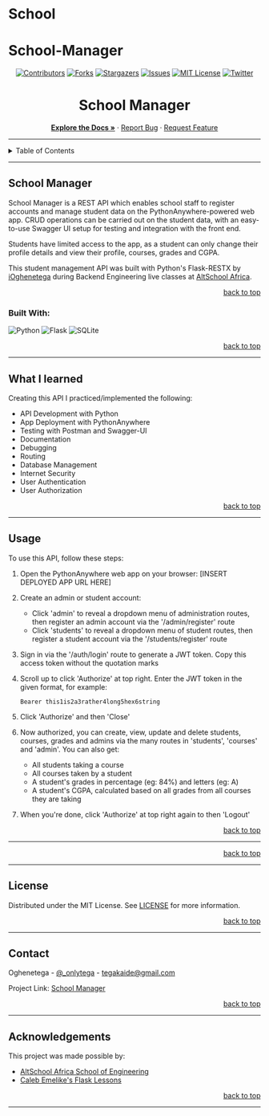# School

# School-Manager

<a name="readme-top"></a>

<!-- Project Shields -->
<div align="center">

  [![Contributors][contributors-shield]][contributors-url]
  [![Forks][forks-shield]][forks-url]
  [![Stargazers][stars-shield]][stars-url]
  [![Issues][issues-shield]][issues-url]
  [![MIT License][license-shield]][license-url]
  [![Twitter][twitter-shield]][twitter-url]
</div>

<!-- Project Name -->
<div align="center">
  <h1>School Manager</h1>
</div>

<div>
  <p align="center">
    <a href="https://github.com/iOghenetega/School-Manager#readme"><strong>Explore the Docs »</strong></a>
    ·
    <a href="https://github.com/iOghenetega/School-Manager/issues">Report Bug</a>
    ·
    <a href="https://github.com/iOghenetega/School-Manager/issues">Request Feature</a>
  </p>
</div>

---

<!-- Table of Contents -->
<details>
  <summary>Table of Contents</summary>
  <ol>
    <li>
      <a href="#about-School-Manager">About Ze School</a>
      <ul>
        <li><a href="#built-with">Built With</a></li>
      </ul>
    </li>
    <li><a href="#lessons-learned">Lessons Learned</a></li>
    <li><a href="#usage">Usage</a></li>    
    <li><a href="#sample">Sample</a></li>
    <li><a href="#license">License</a></li>
    <li><a href="#contact">Contact</a></li>
    <li><a href="#acknowledgements">Acknowledgements</a></li>
  </ol>
  <p align="right"><a href="#readme-top">back to top</a></p>
</details>

---

<!-- About the Project -->
## School Manager

School Manager is a REST API which enables school staff to register accounts and manage student data on the PythonAnywhere-powered web app. CRUD operations can be carried out on the student data, with an easy-to-use Swagger UI setup for testing and integration with the front end.

Students have limited access to the app, as a student can only change their profile details and view their profile, courses, grades and CGPA.

This student management API was built with Python's Flask-RESTX by <a href="https://github.com/iOghenetega/School-Manager">iOghenetega</a> during Backend Engineering live classes at <a href="https://altschoolafrica.com/schools/engineering">AltSchool Africa</a>.

<p align="right"><a href="#readme-top">back to top</a></p>

### Built With:

![Python][python]
![Flask][flask]
![SQLite][sqlite]

<p align="right"><a href="#readme-top">back to top</a></p>

---
<!-- Lessons from the Project -->
## What I learned

Creating this API I practiced/implemented the following:
* API Development with Python
* App Deployment with PythonAnywhere
* Testing with Postman and Swagger-UI
* Documentation
* Debugging
* Routing
* Database Management
* Internet Security
* User Authentication
* User Authorization

<p align="right"><a href="#readme-top">back to top</a></p>

---

<!-- GETTING STARTED -->
## Usage

To use this API, follow these steps:

1. Open the PythonAnywhere web app on your browser: [INSERT DEPLOYED APP URL HERE]

2. Create an admin or student account:
    - Click 'admin' to reveal a dropdown menu of administration routes, then register an admin account via the '/admin/register' route
    - Click 'students' to reveal a dropdown menu of student routes, then register a student account via the '/students/register' route

3. Sign in via the '/auth/login' route to generate a JWT token. Copy this access token without the quotation marks

4. Scroll up to click 'Authorize' at top right. Enter the JWT token in the given format, for example:
   ```
   Bearer this1is2a3rather4long5hex6string
   ```

5. Click 'Authorize' and then 'Close'

6. Now authorized, you can create, view, update and delete students, courses, grades and admins via the many routes in 'students', 'courses' and 'admin'. You can also get:
    - All students taking a course
    - All courses taken by a student
    - A student's grades in percentage (eg: 84%) and letters (eg: A)
    - A student's CGPA, calculated based on all grades from all courses they are taking

7. When you're done, click 'Authorize' at top right again to then 'Logout'



<p align="right"><a href="#readme-top">back to top</a></p>

---


<p align="right"><a href="#readme-top">back to top</a></p>

---

<!-- License -->
## License

Distributed under the MIT License. See <a href="https://github.com/iOghenetega/School-Manager/blob/main/LICENSE">LICENSE</a> for more information.

<p align="right"><a href="#readme-top">back to top</a></p>

---

<!-- Contact -->
## Contact

Oghenetega - [@_onlytega](https://twitter.com/_onlytega) - tegakaide@gmail.com

Project Link: [School Manager](https://github.com/iOghenetega/School-Manager)

<p align="right"><a href="#readme-top">back to top</a></p>

---

<!-- Acknowledgements -->
## Acknowledgements

This project was made possible by:

* [AltSchool Africa School of Engineering](https://altschoolafrica.com/schools/engineering)
* [Caleb Emelike's Flask Lessons](https://github.com/CalebEmelike)

<p align="right"><a href="#readme-top">back to top</a></p>

---

<!-- Markdown Links & Images -->
[contributors-shield]: https://img.shields.io/github/contributors/iOghenetega/School-Manager.svg?style=for-the-badge
[contributors-url]: https://github.com/iOghenetega/School-Manager/graphs/contributors
[forks-shield]: https://img.shields.io/github/forks/iOghenetega/School-Manager.svg?style=for-the-badge
[forks-url]: https://github.com/iOghenetega/School-Manager/network/members
[stars-shield]: https://img.shields.io/github/stars/iOghenetega/School-Manager.svg?style=for-the-badge
[stars-url]: https://github.com/ZiOghenetega/School-Manager/stargazers
[issues-shield]: https://img.shields.io/github/issues/iOghenetega/School-Manager.svg?style=for-the-badge
[issues-url]: https://github.com/iOghenetega/School-Manager/issues
[license-shield]: https://img.shields.io/github/license/iOghenetega/School-Manager.svg?style=for-the-badge
[license-url]: https://github.com/iOghenetega/School-Manager/blob/main/LICENSE.txt
[twitter-shield]: https://img.shields.io/badge/-@iOghenetega-1ca0f1?style=for-the-badge&logo=twitter&logoColor=white&link=https://twitter.com/_onlytega
[twitter-url]: https://twitter.com/_onlytega
[python]: https://img.shields.io/badge/python-3670A0?style=for-the-badge&logo=python&logoColor=ffdd54
[flask]: https://img.shields.io/badge/flask-%23000.svg?style=for-the-badge&logo=flask&logoColor=white
[sqlite]: https://img.shields.io/badge/sqlite-%2307405e.svg?style=for-the-badge&logo=sqlite&logoColor=white
